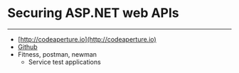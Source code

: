 # Securing ASP.NET web APIs

-----

- [http://codeaperture.io](http://codeaperture.io)
- [Github](https://github.com/codeAperture/HDC2016)
- Fitness, postman, newman
	- Service test applications